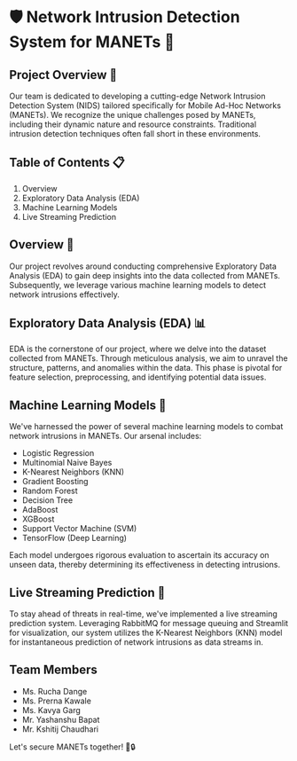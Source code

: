 # 🛡️ Network Intrusion Detection System for MANETs 📡

## Project Overview 🚀

Our team is dedicated to developing a cutting-edge Network Intrusion Detection System (NIDS) tailored specifically for Mobile Ad-Hoc Networks (MANETs). We recognize the unique challenges posed by MANETs, including their dynamic nature and resource constraints. Traditional intrusion detection techniques often fall short in these environments.

## Table of Contents 📋

1. Overview
2. Exploratory Data Analysis (EDA)
3. Machine Learning Models
4. Live Streaming Prediction

## Overview 🌟

Our project revolves around conducting comprehensive Exploratory Data Analysis (EDA) to gain deep insights into the data collected from MANETs. Subsequently, we leverage various machine learning models to detect network intrusions effectively.

## Exploratory Data Analysis (EDA) 📊

EDA is the cornerstone of our project, where we delve into the dataset collected from MANETs. Through meticulous analysis, we aim to unravel the structure, patterns, and anomalies within the data. This phase is pivotal for feature selection, preprocessing, and identifying potential data issues.

## Machine Learning Models 🤖

We've harnessed the power of several machine learning models to combat network intrusions in MANETs. Our arsenal includes:

- Logistic Regression
- Multinomial Naive Bayes
- K-Nearest Neighbors (KNN)
- Gradient Boosting
- Random Forest
- Decision Tree
- AdaBoost
- XGBoost
- Support Vector Machine (SVM)
- TensorFlow (Deep Learning)

Each model undergoes rigorous evaluation to ascertain its accuracy on unseen data, thereby determining its effectiveness in detecting intrusions.

## Live Streaming Prediction 📡

To stay ahead of threats in real-time, we've implemented a live streaming prediction system. Leveraging RabbitMQ for message queuing and Streamlit for visualization, our system utilizes the K-Nearest Neighbors (KNN) model for instantaneous prediction of network intrusions as data streams in.

## Team Members
- Ms. Rucha Dange
- Ms. Prerna Kawale
- Ms. Kavya Garg
- Mr. Yashanshu Bapat
- Mr. Kshitij Chaudhari

Let's secure MANETs together! 💪🔒

